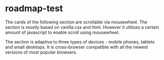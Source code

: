 # roadmap-test

The cards of the following section are scrollable via mousewheel. The section is mostly based on vanilla css and html. However it utilizes a certain amount of javascript to enable scroll using mousewheel.

The section is adaptive to three types of devices - mobile phones, tablets and small desktops. It is cross-browser compatible with all the newest versions of most popular browsers.

